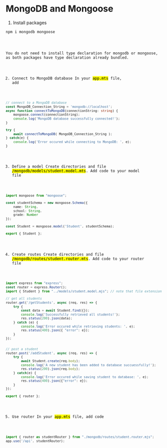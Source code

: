# MongoDB and Mongoose
1. Install packages
<pre class="command-line"><code>npm i mongodb mongoose</pre>
You do not need to install type declaration for mongodb or mongoose, as both packages have type declaration already bundled.

2. Connect to MongoDB database
In your <mark>app.mts</mark> file, add
```typescript
// connect to a MongoDB database
const MongoDB_Connection_String = 'mongodb://localhost';
async function connectToMongoDB(connectionString: string) {
	mongoose.connect(connectionString);
	console.log('MongoDB database successfully connected!');
}

try {
	await connectToMongoDB( MongoDB_Connection_String );
} catch(e) {
	console.log('Error occured while connecting to MongoDB: ', e);
}
```

3. Define a model
Create directories and file <mark>/mongodb/models/student.model.mts</mark>. Add code to your model file
```typescript
import mongoose from "mongoose";

const studentSchema = new mongoose.Schema({
    name: String,
    school: String,
    grade: Number
});

const Student = mongoose.model('Student', studentSchema);

export { Student };
```

4. Create routes
Create directories and file <mark>/mongodb/routes/student.router.mts</mark>. Add code to your router file
```typescript
import express from "express";
const router = express.Router();
import { Student } from "../models/student.model.mjs"; // note that file extension is .mjs, the compiled file 

// get all students
router.get('/getStudents', async (req, res) => {
    try {
        const data = await Student.find({});
        console.log('Successfully retrieved all students!');
        res.status(200).json(data);
    } catch (e) {
        console.log('Error occured while retrieving students: ', e);
        res.status(400).json({ "error": e});
    }
});


// post a student
router.post('/addStudent', async (req, res) => {
    try {
        await Student.create(req.body);
        console.log('A new student has been added to database succuessfully!');
        res.status(200).json(req.body);
    } catch(e) {
        console.log('Error occured while saving student to database: ', e);
        res.status(400).json({"error": e});
    }
});

export { router };
```

5. Use router
In your <mark>app.mts</mark> file, add code
```typescript
import { router as studentRouter } from "./mongodb/routes/student.router.mjs";
app.use('/api', studentRouter);
```

